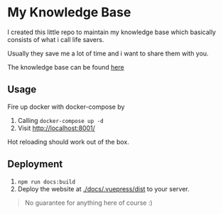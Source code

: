 # My Knowledge Base
I created this little repo to maintain my knowledge base which basically consists of what i call life savers.

Usually they save me a lot of time and i want to share them with you.

The knowledge base can be found [here](http://mkb.segidev.com/)

## Usage
Fire up docker with docker-compose by
1. Calling `docker-compose up -d`
2. Visit [http://localhost:8001/](http://localhost:8001/)

Hot reloading should work out of the box.

## Deployment
1. `npm run docs:build`
2. Deploy the website at [./docs/.vuepress/dist](docs/.vuepress/dist) to your server.

> No guarantee for anything here of course :)
